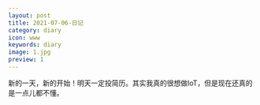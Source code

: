```yaml
---
layout: post
title: 2021-07-06-日记
category: diary
icon: www
keywords: diary
image: 1.jpg
preview: 1
---
```

新的一天，新的开始！明天一定投简历。其实我真的很想做IoT，但是现在还真的是一点儿都不懂。
